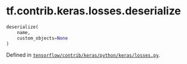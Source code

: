 <div itemscope itemtype="http://developers.google.com/ReferenceObject">
<meta itemprop="name" content="tf.contrib.keras.losses.deserialize" />
</div>

# tf.contrib.keras.losses.deserialize

``` python
deserialize(
    name,
    custom_objects=None
)
```



Defined in [`tensorflow/contrib/keras/python/keras/losses.py`](https://www.tensorflow.org/code/tensorflow/contrib/keras/python/keras/losses.py).


